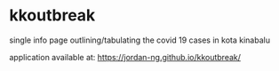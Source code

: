 # kkoutbreak
single info page outlining/tabulating the covid 19 cases in kota kinabalu

application available at: https://jordan-ng.github.io/kkoutbreak/
